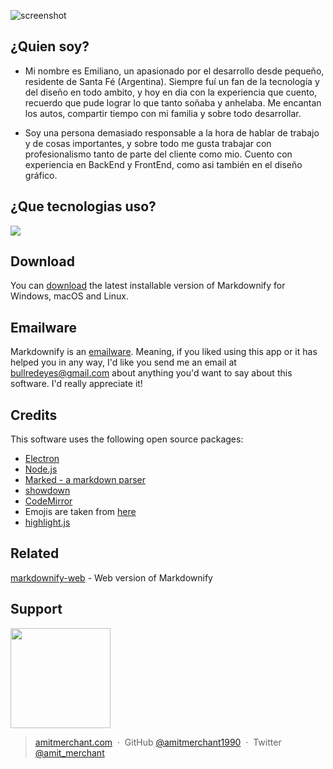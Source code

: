 ![screenshot](https://res.cloudinary.com/dn7fidyht/image/upload/v1705427513/ehao5k8umujdoq7lv1zl.jpg)

## ¿Quien soy?

* Mi nombre es Emiliano, un apasionado por el desarrollo desde pequeño, residente de Santa Fé (Argentina). Siempre fuí un fan de la tecnología y del diseño en todo ambito, y hoy en dia con la experiencia que cuento, recuerdo que pude lograr lo que tanto soñaba y anhelaba. Me encantan los autos, compartir tiempo con mi familia y sobre todo desarrollar.

* Soy una persona demasiado responsable a la hora de hablar de trabajo y de cosas importantes, y sobre todo me gusta trabajar con profesionalismo tanto de parte del cliente como mio. Cuento con experiencia en BackEnd y FrontEnd, como asi también en el diseño gráfico.

## ¿Que tecnologias uso?

<img src="https://img.shields.io/static/v1?&message=NEXTJS&color=f8efd4&style=for-the-badge&logo=NextJS">

## Download

You can [download](https://github.com/amitmerchant1990/electron-markdownify/releases/tag/v1.2.0) the latest installable version of Markdownify for Windows, macOS and Linux.

## Emailware

Markdownify is an [emailware](https://en.wiktionary.org/wiki/emailware). Meaning, if you liked using this app or it has helped you in any way, I'd like you send me an email at <bullredeyes@gmail.com> about anything you'd want to say about this software. I'd really appreciate it!

## Credits

This software uses the following open source packages:

- [Electron](http://electron.atom.io/)
- [Node.js](https://nodejs.org/)
- [Marked - a markdown parser](https://github.com/chjj/marked)
- [showdown](http://showdownjs.github.io/showdown/)
- [CodeMirror](http://codemirror.net/)
- Emojis are taken from [here](https://github.com/arvida/emoji-cheat-sheet.com)
- [highlight.js](https://highlightjs.org/)

## Related

[markdownify-web](https://github.com/amitmerchant1990/markdownify-web) - Web version of Markdownify

## Support

<a href="https://www.patreon.com/amitmerchant">
	<img src="https://res.cloudinary.com/dn7fidyht/image/upload/v1705427823/ogbzndqhimyg3x9oy6bo.png" width="160">
</a>

> [amitmerchant.com](https://www.amitmerchant.com) &nbsp;&middot;&nbsp;
> GitHub [@amitmerchant1990](https://github.com/amitmerchant1990) &nbsp;&middot;&nbsp;
> Twitter [@amit_merchant](https://twitter.com/amit_merchant)

